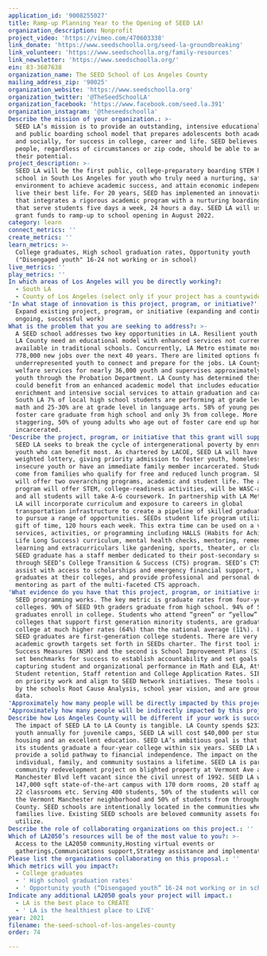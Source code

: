 ```yaml
---
application_id: '9008255027'
title: Ramp-up Planning Year to the Opening of SEED LA!
organization_description: Nonprofit
project_video: 'https://vimeo.com/470603338'
link_donate: 'https://www.seedschoolla.org/seed-la-groundbreaking'
link_volunteer: 'https://www.seedschoolla.org/family-resources'
link_newsletter: 'https://www.seedschoolla.org/'
ein: 83-3687638
organization_name: The SEED School of Los Angeles County
mailing_address_zip: '90025'
organization_website: 'https://www.seedschoolla.org'
organization_twitter: '@TheSeedSchoolLA'
organization_facebook: 'https://www.facebook.com/seed.la.391'
organization_instagram: '@theseedschoolla'
Describe the mission of your organization.: >-
  SEED LA’s mission is to provide an outstanding, intensive educational program
  and public boarding school model that prepares adolescents both academically
  and socially, for success in college, career and life. SEED believes all young
  people, regardless of circumstances or zip code, should be able to achieve
  their potential.
project_description: >-
  SEED LA will be the first public, college-preparatory boarding STEM high
  school in South Los Angeles for youth who truly need a nurturing, safe
  environment to achieve academic success, and attain economic independence to
  live their best life. For 20 years, SEED has implemented an innovative model
  that integrates a rigorous academic program with a nurturing boarding program
  that serve students five days a week, 24 hours a day. SEED LA will use LA2050
  grant funds to ramp-up to school opening in August 2022.
category: learn
connect_metrics: ''
create_metrics: ''
learn_metrics: >-
  College graduates, High school graduation rates, Opportunity youth
  ("Disengaged youth" 16-24 not working or in school)
live_metrics: ''
play_metrics: ''
In which areas of Los Angeles will you be directly working?:
  - South LA
  - County of Los Angeles (select only if your project has a countywide benefit)
'In what stage of innovation is this project, program, or initiative?': >-
  Expand existing project, program, or initiative (expanding and continuing
  ongoing, successful work)
What is the problem that you are seeking to address?: >-
  A SEED school addresses two key opportunities in LA. Resilient youth served by
  LA County need an educational model with enhanced services not currently
  available in traditional schools. Concurrently, LA Metro estimate more than
  778,000 new jobs over the next 40 years. There are limited options for
  underrepresented youth to connect and prepare for the jobs. LA County provides
  welfare services for nearly 36,000 youth and supervises approximately 10,000
  youth through the Probation Department. LA County has determined these youth
  could benefit from an enhanced academic model that includes educational
  enrichment and intensive social services to attain graduation and career. In
  South LA 7% of local high school students are performing at grade level in
  math and 25-30% are at grade level in language arts. 58% of young people in
  foster care graduate from high school and only 3% from college. More
  staggering, 50% of young adults who age out of foster care end up homeless or
  incarcerated.
'Describe the project, program, or initiative that this grant will support to address the problem identified.': >-
  SEED LA seeks to break the cycle of intergenerational poverty by enrolling
  youth who can benefit most. As chartered by LACOE, SEED LA will have a
  weighted lottery, giving priority admission to foster youth, homeless/housing
  insecure youth or have an immediate family member incarcerated. Students will
  come from families who qualify for free and reduced lunch program. SEED LA
  will offer two overarching programs, academic and student life. The academic
  program will offer STEM, college-readiness activities, will be WASC-accredited
  and all students will take A-G coursework. In partnership with LA Metro, SEED
  LA will incorporate curriculum and exposure to careers in global
  transportation infrastructure to create a pipeline of skilled graduates ready
  to pursue a range of opportunities. SEEDs student life program utilizes the
  gift of time, 120 hours each week. This extra time can be used on a variety of
  services, activities, or programming including HALLS (Habits for Achieving
  Life Long Success) curriculum, mental health checks, mentoring, remedial
  learning and extracurriculars like gardening, sports, theater, or clubs. Every
  SEED graduate has a staff member dedicated to their post-secondary success
  through SEED’s College Transition & Success (CTS) program. SEED’s CTS advisors
  assist with access to scholarships and emergency financial support, visit
  graduates at their colleges, and provide professional and personal development
  mentoring as part of the multi-faceted CTS approach.
'What evidence do you have that this project, program, or initiative is or will be successful, and how will you define and measure success?': >-
  SEED programming works. The key metric is graduate rates from four-year
  colleges. 90% of SEED 9th graders graduate from high school. 94% of SEED
  graduates enroll in college. Students who attend “green” or “yellow” colleges,
  colleges that support first generation minority students, are graduating
  college at much higher rates (64%) than the national average (11%). 80% of
  SEED graduates are first-generation college students. There are very specific
  academic growth targets set forth in SEEDs charter. The first tool is Network
  Success Measures (NSM) and the second is School Improvement Plans (SIP). NSMs
  set benchmarks for success to establish accountability and set goals by
  capturing student and organizational performance in Math and ELA, Attendance,
  Student retention, Staff retention and College Application Rates. SIPs focus
  on priority work and align to SEED Network initiatives. These tools are guided
  by the schools Root Cause Analysis, school year vision, and are grounded in
  data.
'Approximately how many people will be directly impacted by this project, program, or initiative?': '30'
'Approximately how many people will be indirectly impacted by this project, program, or initiative?': '125'
Describe how Los Angeles County will be different if your work is successful.: >-
  The impact of SEED LA to LA County is tangible. LA County spends $233,000 per
  youth annually for juvenile camps, SEED LA will cost $40,000 per student for
  housing and an excellent education. SEED LA’s ambitious goal is that 75% of
  its students graduate a four-year college within six years. SEED LA will
  provide a solid pathway to financial independence. The impact on the
  individual, family, and community sustains a lifetime. SEED LA is part of a
  community redevelopment project on blighted property at Vermont Ave and
  Manchester Blvd left vacant since the civil unrest of 1992. SEED LA will be
  147,000 sqft state-of-the-art campus with 170 dorm rooms, 20 staff apartments,
  22 classrooms etc. Serving 400 students, 50% of the students will come from
  the Vermont Manchester neighborhood and 50% of students from throughout LA
  County. SEED schools are intentionally located in the communities where its
  families live. Existing SEED schools are beloved community assets for all to
  utilize.
Describe the role of collaborating organizations on this project.: ''
Which of LA2050’s resources will be of the most value to you?: >-
  Access to the LA2050 community,Hosting virtual events or
  gatherings,Communications support,Strategy assistance and implementation
Please list the organizations collaborating on this proposal.: ''
Which metrics will you impact?:
  - College graduates
  - ' High school graduation rates'
  - ' Opportunity youth (“Disengaged youth” 16-24 not working or in school)'
Indicate any additional LA2050 goals your project will impact.:
  - LA is the best place to CREATE
  - ' LA is the healthiest place to LIVE'
year: 2021
filename: the-seed-school-of-los-angeles-county
order: 74

---
```

